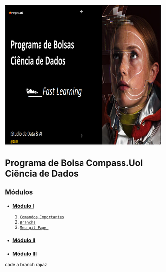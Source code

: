 <div align="center">
  <img src="Img/ImgIlustrativa.png" height=450px width=800px"/>
</div>

# Programa de Bolsa Compass.Uol Ciência de Dados

## Módulos
* ### [Módulo I](/Modulo%20I%20/)
  1. [`Comandos Importantes`](/Modulo%20I/Parte1-Git/comandosGitFundamentais.md)
  2. [`Branchs`  ](/Modulo%20I/Parte1-Git/branch.md)
  3. [`Meu git Page `](https://kaladabrio2020.github.io/)
* ### [Módulo II]()
* ### [Módulo III]()

cade a branch rapaz 
